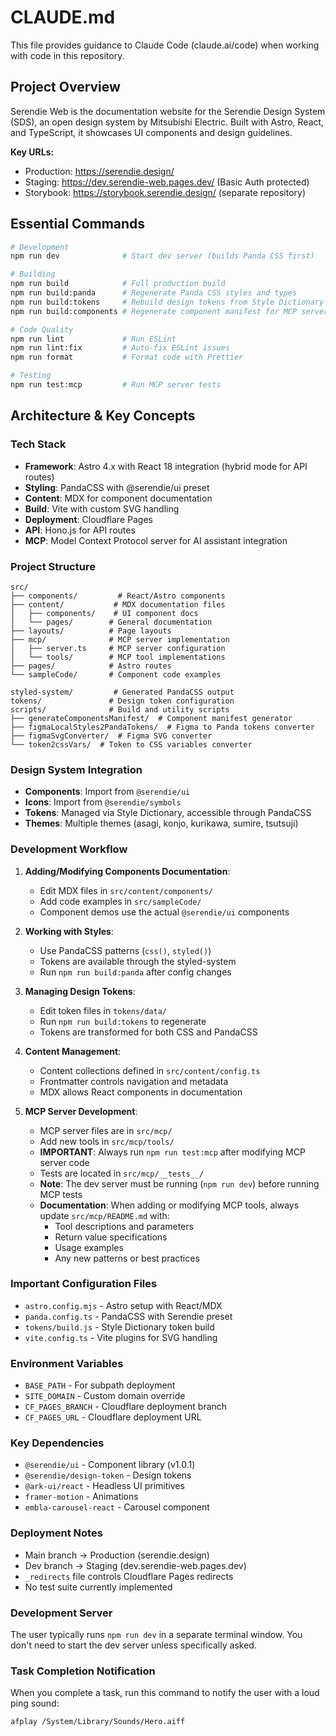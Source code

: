 # CLAUDE.md

This file provides guidance to Claude Code (claude.ai/code) when working with code in this repository.

## Project Overview

Serendie Web is the documentation website for the Serendie Design System (SDS), an open design system by Mitsubishi Electric. Built with Astro, React, and TypeScript, it showcases UI components and design guidelines.

**Key URLs:**

- Production: https://serendie.design/
- Staging: https://dev.serendie-web.pages.dev/ (Basic Auth protected)
- Storybook: https://storybook.serendie.design/ (separate repository)

## Essential Commands

```bash
# Development
npm run dev              # Start dev server (builds Panda CSS first)

# Building
npm run build            # Full production build
npm run build:panda      # Regenerate Panda CSS styles and types
npm run build:tokens     # Rebuild design tokens from Style Dictionary
npm run build:components # Regenerate component manifest for MCP server

# Code Quality
npm run lint             # Run ESLint
npm run lint:fix         # Auto-fix ESLint issues
npm run format           # Format code with Prettier

# Testing
npm run test:mcp         # Run MCP server tests
```

## Architecture & Key Concepts

### Tech Stack

- **Framework**: Astro 4.x with React 18 integration (hybrid mode for API routes)
- **Styling**: PandaCSS with @serendie/ui preset
- **Content**: MDX for component documentation
- **Build**: Vite with custom SVG handling
- **Deployment**: Cloudflare Pages
- **API**: Hono.js for API routes
- **MCP**: Model Context Protocol server for AI assistant integration

### Project Structure

```
src/
├── components/         # React/Astro components
├── content/           # MDX documentation files
│   ├── components/    # UI component docs
│   └── pages/        # General documentation
├── layouts/          # Page layouts
├── mcp/              # MCP server implementation
│   ├── server.ts     # MCP server configuration
│   └── tools/        # MCP tool implementations
├── pages/            # Astro routes
└── sampleCode/       # Component code examples

styled-system/         # Generated PandaCSS output
tokens/               # Design token configuration
scripts/              # Build and utility scripts
├── generateComponentsManifest/  # Component manifest generator
├── figmaLocalStyles2PandaTokens/  # Figma to Panda tokens converter
├── figmaSvgConverter/  # Figma SVG converter
└── token2cssVars/  # Token to CSS variables converter
```

### Design System Integration

- **Components**: Import from `@serendie/ui`
- **Icons**: Import from `@serendie/symbols`
- **Tokens**: Managed via Style Dictionary, accessible through PandaCSS
- **Themes**: Multiple themes (asagi, konjo, kurikawa, sumire, tsutsuji)

### Development Workflow

1. **Adding/Modifying Components Documentation**:
   - Edit MDX files in `src/content/components/`
   - Add code examples in `src/sampleCode/`
   - Component demos use the actual `@serendie/ui` components

2. **Working with Styles**:
   - Use PandaCSS patterns (`css()`, `styled()`)
   - Tokens are available through the styled-system
   - Run `npm run build:panda` after config changes

3. **Managing Design Tokens**:
   - Edit token files in `tokens/data/`
   - Run `npm run build:tokens` to regenerate
   - Tokens are transformed for both CSS and PandaCSS

4. **Content Management**:
   - Content collections defined in `src/content/config.ts`
   - Frontmatter controls navigation and metadata
   - MDX allows React components in documentation

5. **MCP Server Development**:
   - MCP server files are in `src/mcp/`
   - Add new tools in `src/mcp/tools/`
   - **IMPORTANT**: Always run `npm run test:mcp` after modifying MCP server code
   - Tests are located in `src/mcp/__tests__/`
   - **Note**: The dev server must be running (`npm run dev`) before running MCP tests
   - **Documentation**: When adding or modifying MCP tools, always update `src/mcp/README.md` with:
     - Tool descriptions and parameters
     - Return value specifications
     - Usage examples
     - Any new patterns or best practices

### Important Configuration Files

- `astro.config.mjs` - Astro setup with React/MDX
- `panda.config.ts` - PandaCSS with Serendie preset
- `tokens/build.js` - Style Dictionary token build
- `vite.config.ts` - Vite plugins for SVG handling

### Environment Variables

- `BASE_PATH` - For subpath deployment
- `SITE_DOMAIN` - Custom domain override
- `CF_PAGES_BRANCH` - Cloudflare deployment branch
- `CF_PAGES_URL` - Cloudflare deployment URL

### Key Dependencies

- `@serendie/ui` - Component library (v1.0.1)
- `@serendie/design-token` - Design tokens
- `@ark-ui/react` - Headless UI primitives
- `framer-motion` - Animations
- `embla-carousel-react` - Carousel component

### Deployment Notes

- Main branch → Production (serendie.design)
- Dev branch → Staging (dev.serendie-web.pages.dev)
- `_redirects` file controls Cloudflare Pages redirects
- No test suite currently implemented

### Development Server

The user typically runs `npm run dev` in a separate terminal window. You don't need to start the dev server unless specifically asked.

### Task Completion Notification

When you complete a task, run this command to notify the user with a loud ping sound:

```bash
afplay /System/Library/Sounds/Hero.aiff
```
